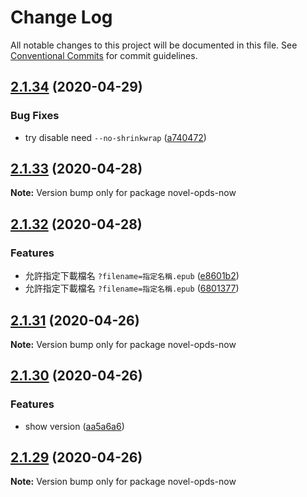 # Change Log

All notable changes to this project will be documented in this file.
See [Conventional Commits](https://conventionalcommits.org) for commit guidelines.

## [2.1.34](https://github.com/bluelovers/novel-opds-now/compare/novel-opds-now@2.1.33...novel-opds-now@2.1.34) (2020-04-29)


### Bug Fixes

* try disable need `--no-shrinkwrap` ([a740472](https://github.com/bluelovers/novel-opds-now/commit/a7404727ab37d535cc708f5b9eeb4c25c0d636a8))





## [2.1.33](https://github.com/bluelovers/novel-opds-now/compare/novel-opds-now@2.1.32...novel-opds-now@2.1.33) (2020-04-28)

**Note:** Version bump only for package novel-opds-now





## [2.1.32](https://github.com/bluelovers/novel-opds-now/compare/novel-opds-now@2.1.31...novel-opds-now@2.1.32) (2020-04-28)


### Features

* 允許指定下載檔名 `?filename=指定名稱.epub` ([e8601b2](https://github.com/bluelovers/novel-opds-now/commit/e8601b204a06cea5cdb247b889ab8ac047c86d6d))
* 允許指定下載檔名 `?filename=指定名稱.epub` ([6801377](https://github.com/bluelovers/novel-opds-now/commit/68013776867a4415b615c0351b18a36c351b59e8))





## [2.1.31](https://github.com/bluelovers/novel-opds-now/compare/novel-opds-now@2.1.30...novel-opds-now@2.1.31) (2020-04-26)

**Note:** Version bump only for package novel-opds-now





## [2.1.30](https://github.com/bluelovers/novel-opds-now/compare/novel-opds-now@2.1.29...novel-opds-now@2.1.30) (2020-04-26)


### Features

* show version ([aa5a6a6](https://github.com/bluelovers/novel-opds-now/commit/aa5a6a64cd5c661e70844b0ee95df3b48b0d5a01))





## [2.1.29](https://github.com/bluelovers/novel-opds-now/compare/novel-opds-now@2.1.28...novel-opds-now@2.1.29) (2020-04-26)

**Note:** Version bump only for package novel-opds-now

